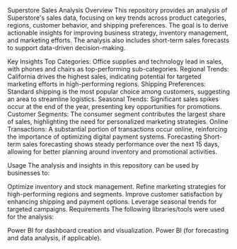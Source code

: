 Superstore Sales Analysis
Overview
This repository provides an analysis of Superstore's sales data, focusing on key trends across product categories, regions, customer behavior, and shipping preferences. The goal is to derive actionable insights for improving business strategy, inventory management, and marketing efforts. The analysis also includes short-term sales forecasts to support data-driven decision-making.

Key Insights
Top Categories: Office supplies and technology lead in sales, with phones and chairs as top-performing sub-categories.
Regional Trends: California drives the highest sales, indicating potential for targeted marketing efforts in high-performing regions.
Shipping Preferences: Standard shipping is the most popular choice among customers, suggesting an area to streamline logistics.
Seasonal Trends: Significant sales spikes occur at the end of the year, presenting key opportunities for promotions.
Customer Segments: The consumer segment contributes the largest share of sales, highlighting the need for personalized marketing strategies.
Online Transactions: A substantial portion of transactions occur online, reinforcing the importance of optimizing digital payment systems.
Forecasting
Short-term sales forecasting shows steady performance over the next 15 days, allowing for better planning around inventory and promotional activities.

Usage
The analysis and insights in this repository can be used by businesses to:

Optimize inventory and stock management.
Refine marketing strategies for high-performing regions and segments.
Improve customer satisfaction by enhancing shipping and payment options.
Leverage seasonal trends for targeted campaigns.
Requirements
The following libraries/tools were used for the analysis:

Power BI for dashboard creation and visualization.
Power BI (for forecasting and data analysis, if applicable).

